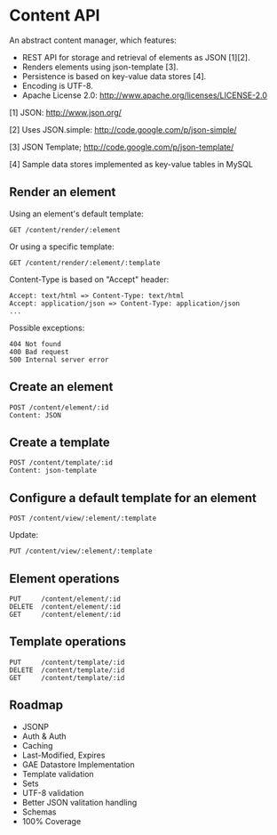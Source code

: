 Content API
===========

An abstract content manager, which features:

 - REST API for storage and retrieval of elements as JSON [1][2].
 - Renders elements using json-template [3].
 - Persistence is based on key-value data stores [4].
 - Encoding is UTF-8.
 - Apache License 2.0: http://www.apache.org/licenses/LICENSE-2.0


[1] JSON: http://www.json.org/

[2] Uses JSON.simple: http://code.google.com/p/json-simple/

[3] JSON Template; http://code.google.com/p/json-template/

[4] Sample data stores implemented as key-value tables in MySQL


Render an element
-----------------

Using an element's default template:

    GET /content/render/:element

Or using a specific template:

    GET /content/render/:element/:template

Content-Type is based on "Accept" header:

    Accept: text/html => Content-Type: text/html
    Accept: application/json => Content-Type: application/json
    ...

Possible exceptions:

    404 Not found
    400 Bad request
    500 Internal server error


Create an element
-----------------

    POST /content/element/:id
    Content: JSON


Create a template
-----------------

    POST /content/template/:id
    Content: json-template


Configure a default template for an element
-------------------------------------------

    POST /content/view/:element/:template

Update:

    PUT /content/view/:element/:template


Element operations
------------------

    PUT     /content/element/:id
    DELETE  /content/element/:id
    GET     /content/element/:id


Template operations
-------------------

    PUT     /content/template/:id
    DELETE  /content/template/:id
    GET     /content/template/:id


Roadmap
-------

 * JSONP
 * Auth & Auth
 * Caching
 * Last-Modified, Expires
 * GAE Datastore Implementation
 * Template validation
 * Sets
 * UTF-8 validation
 * Better JSON valitation handling
 * Schemas
 * 100% Coverage

